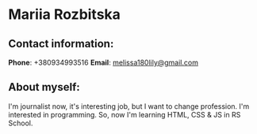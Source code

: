 # Mariia Rozbitska
## Contact information:
**Phone**: +380934993516
**Email**: melissa180lily@gmail.com
## About myself:
I'm journalist now, it's interesting job, but I want to change profession. I'm interested in programming. So, now I'm learning HTML, CSS & JS in RS School.
